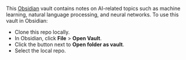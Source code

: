 This [Obsidian](https://obsidian.md/) vault contains notes on AI-related topics such as machine learning, natural language processing, and neural networks. To use this vault in Obsidian:
 - Clone this repo locally.
 - In Obsidian, click **File** > **Open Vault**.
 - Click the button next to **Open folder as vault**. 
 - Select the local repo.
